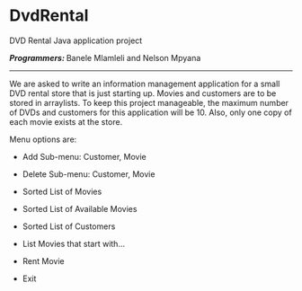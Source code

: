 # DvdRental
DVD Rental Java application project

<b><i>Programmers: </i></b>
Banele Mlamleli and 
Nelson Mpyana
<hr>

We are asked to write an information management application for a small DVD rental store that is just starting up. Movies and customers are to be stored in arraylists. To keep this project manageable, the maximum number of DVDs and customers for this application will be 10. Also, only one copy of each movie exists at the store.

Menu options are:
- Add
Sub-menu: 	Customer, Movie

- Delete
Sub-menu: 	Customer, Movie

- Sorted List of Movies
- Sorted List of Available Movies
- Sorted List of Customers
- List Movies that start with…
- Rent Movie
- Exit
